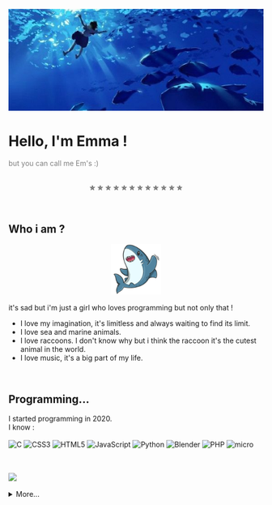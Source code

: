 <p align = "center">
    <img src = img/seabanner.jpg />
</p>

<h1>Hello, I'm Emma !</h1>
<span style = "color: gray;">but you can call me Em's :)</span>

<p align = "center">
<br>
    ✯  ✯  ✯  ✯  ✯  ✯  ✯  ✯  ✯  ✯  ✯  ✯ 
</p>
<br>
<h2> Who i am ?</h2>

<p align = "center">
  <img src = "img/cute-shark-cartoon.png" width="100" height="100" />
</p>
  
it's sad but i'm just a girl who loves programming but not only that !

- I love my imagination, it's limitless and always waiting to find its limit.
- I love sea and marine animals.
- I love raccoons. I don't know why but i think the raccoon it's the cutest animal in the world.
- I love music, it's a big part of my life.

<br>

<h2> Programming...</h2>

I started programming in 2020.
<br>
I know :
<br> <br>
![C](https://img.shields.io/badge/c-%2300599C.svg?style=for-the-badge&logo=c&logoColor=white) ![CSS3](https://img.shields.io/badge/css3-%231572B6.svg?style=for-the-badge&logo=css3&logoColor=white) ![HTML5](https://img.shields.io/badge/html5-%23E34F26.svg?style=for-the-badge&logo=html5&logoColor=white) ![JavaScript](https://img.shields.io/badge/javascript-%23323330.svg?style=for-the-badge&logo=javascript&logoColor=%23F7DF1E) ![Python](https://img.shields.io/badge/python-3670A0?style=for-the-badge&logo=python&logoColor=ffdd54) ![Blender](https://img.shields.io/badge/blender-%23F5792A.svg?style=for-the-badge&logo=blender&logoColor=white) ![PHP](https://img.shields.io/badge/PHP-777BB4?style=for-the-badge&logo=php&logoColor=white) ![micro](https://img.shields.io/badge/micro:bit-00ED00?style=for-the-badge&logo=micro:bit&logoColor=white) 

<br><br>
![](https://github-readme-streak-stats.herokuapp.com/?user=Emmaaaaaaaaaaaaaaaaaaaaaaa&theme=dark&hide_border=false)<br/>

<details>
  <summary>More...</summary>
   <img src='https://randommeme-five.vercel.app/' style="height: 400px;"/>
</details>

